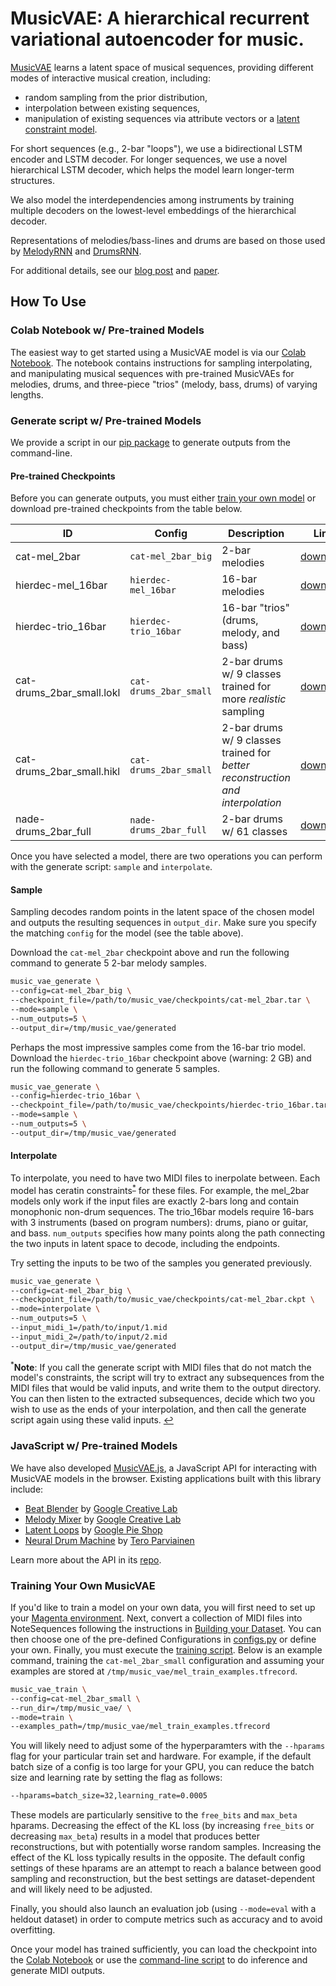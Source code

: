 # MusicVAE: A hierarchical recurrent variational autoencoder for music.

[MusicVAE](https://g.co/magenta/music-vae) learns a latent space of musical sequences, providing different modes
of interactive musical creation, including:

* random sampling from the prior distribution,
* interpolation between existing sequences,
* manipulation of existing sequences via attribute vectors or a [latent constraint model](https://goo.gl/STGMGx).

For short sequences (e.g., 2-bar "loops"), we use a bidirectional LSTM encoder
and LSTM decoder. For longer sequences, we use a novel hierarchical LSTM
decoder, which helps the model learn longer-term structures.

We also model the interdependencies among instruments by training multiple
decoders on the lowest-level embeddings of the hierarchical decoder.

Representations of melodies/bass-lines and drums are based on those used
by [MelodyRNN](/magenta/models/melody_rnn) and
[DrumsRNN](/magenta/models/drums_rnn).

For additional details, see our [blog post](https://g.co/magenta/music-vae) and [paper](https://goo.gl/magenta/musicvae-paper).

## How To Use

### Colab Notebook w/ Pre-trained Models

The easiest way to get started using a MusicVAE model is via our
[Colab Notebook](https://g.co/magenta/musicvae-colab).
The notebook contains instructions for sampling interpolating, and manipulating
musical sequences with pre-trained MusicVAEs for melodies, drums, and
three-piece "trios" (melody, bass, drums) of varying lengths.

### Generate script w/ Pre-trained Models

We provide a script in our [pip package](/README.md#installation) to generate
outputs from the command-line.

#### Pre-trained Checkpoints
Before you can generate outputs, you must either
[train your own model](#training-your-own-musicvae) or download pre-trained
checkpoints from the table below.

| ID | Config | Description | Link |
| -- | ------ | ----------- | ---- |
| cat-mel_2bar | `cat-mel_2bar_big` | 2-bar melodies | [download](https://storage.googleapis.com/magentadata/models/music_vae/checkpoints/cat-mel_2bar_big.tar)|
| hierdec-mel_16bar | `hierdec-mel_16bar` | 16-bar melodies | [download](https://storage.googleapis.com/magentadata/models/music_vae/checkpoints/hierdec-mel_16bar.tar)|
| hierdec-trio_16bar | `hierdec-trio_16bar` | 16-bar "trios" (drums, melody, and bass) | [download](https://storage.googleapis.com/magentadata/models/music_vae/checkpoints/hierdec-mel_16bar.tar)|
| cat-drums_2bar_small.lokl |`cat-drums_2bar_small` | 2-bar drums w/ 9 classes trained for more *realistic* sampling| [download](https://storage.googleapis.com/magentadata/models/music_vae/checkpoints/cat-drums_2bar_small.lokl.tar)|
| cat-drums_2bar_small.hikl | `cat-drums_2bar_small` | 2-bar drums w/ 9 classes trained for *better reconstruction and interpolation* | [download](https://storage.googleapis.com/magentadata/models/music_vae/checkpoints/cat-drums_2bar_small.hikl.tar)|
| nade-drums_2bar_full | `nade-drums_2bar_full` | 2-bar drums w/ 61 classes | [download](https://storage.googleapis.com/magentadata/models/music_vae/checkpoints/nade-drums_2bar_full.tar)|

Once you have selected a model, there are two operations you can perform with
the generate script: `sample` and `interpolate`.

#### Sample

Sampling decodes random points in the latent space of the chosen model and
outputs the resulting sequences in `output_dir`. Make sure you specify the
matching `config` for the model (see the table above).

Download the `cat-mel_2bar` checkpoint above and run the following command to
generate 5 2-bar melody samples.

```sh
music_vae_generate \
--config=cat-mel_2bar_big \
--checkpoint_file=/path/to/music_vae/checkpoints/cat-mel_2bar.tar \
--mode=sample \
--num_outputs=5 \
--output_dir=/tmp/music_vae/generated
```

Perhaps the most impressive samples come from the 16-bar trio model. Download
the `hierdec-trio_16bar` checkpoint above (warning: 2 GB) and run the following
command to generate 5 samples.

```sh
music_vae_generate \
--config=hierdec-trio_16bar \
--checkpoint_file=/path/to/music_vae/checkpoints/hierdec-trio_16bar.tar \
--mode=sample \
--num_outputs=5 \
--output_dir=/tmp/music_vae/generated
```

#### Interpolate

To interpolate, you need to have two MIDI files to inerpolate between. Each
model has ceratin constraints<sup id="a1">[*](#f1)</sup> for these files. For
example, the mel_2bar models only work if the input files are exactly 2-bars
long and contain monophonic non-drum sequences. The trio_16bar models require
16-bars with 3 instruments (based on program numbers): drums, piano or guitar,
and bass. `num_outputs` specifies how many points along the path connecting the
two inputs in latent space to decode, including the endpoints.

Try setting the inputs to be two of the samples you generated previously.

```sh
music_vae_generate \
--config=cat-mel_2bar_big \
--checkpoint_file=/path/to/music_vae/checkpoints/cat-mel_2bar.ckpt \
--mode=interpolate \
--num_outputs=5 \
--input_midi_1=/path/to/input/1.mid
--input_midi_2=/path/to/input/2.mid
--output_dir=/tmp/music_vae/generated
```

<sup id="f1">*</sup>**Note**: If you call the generate script with MIDI files
that do not match the model's constraints, the script will try to extract any
subsequences from the MIDI files that would be valid inputs, and write them to
the output directory. You can then listen to the extracted subsequences, decide
which two you wish to use as the ends of your interpolation, and then call the
generate script again using these valid inputs. [↩](#a1)

### JavaScript w/ Pre-trained Models

We have also developed [MusicVAE.js](https://goo.gl/magenta/musicvae-js), a JavaScript API for interacting with
MusicVAE models in the browser. Existing applications built with this library include:

* [Beat Blender](https://g.co/beatblender) by [Google Creative Lab](https://github.com/googlecreativelab)
* [Melody Mixer](https://g.co/melodymixer) by [Google Creative Lab](https://github.com/googlecreativelab)
* [Latent Loops](https://goo.gl/magenta/latent-loops) by [Google Pie Shop](https://github.com/teampieshop)
* [Neural Drum Machine](https://codepen.io/teropa/pen/RMGxOQ) by [Tero Parviainen](https://github.com/teropa)

Learn more about the API in its [repo](https://goo.gl/magenta/musicvae-js).

### Training Your Own MusicVAE

If you'd like to train a model on your own data, you will first need to set up
your [Magenta environment](/README.md). Next, convert a collection of MIDI files
into NoteSequences following the instructions in
[Building your Dataset](/magenta/scripts/README.md). You can then choose one of
the pre-defined Configurations in [configs.py](configs.py) or define your own.
Finally, you must execute the [training script](train.py). Below is an example
command, training the `cat-mel_2bar_small` configuration and assuming your
examples are stored at `/tmp/music_vae/mel_train_examples.tfrecord`.

```sh
music_vae_train \
--config=cat-mel_2bar_small \
--run_dir=/tmp/music_vae/ \
--mode=train \
--examples_path=/tmp/music_vae/mel_train_examples.tfrecord
```

You will likely need to adjust some of the hyperparamters with the `--hparams`
flag for your particular train set and hardware. For example, if the default
batch size of a config is too large for your GPU, you can reduce the batch size
and learning rate by setting the flag as follows:

```sh
--hparams=batch_size=32,learning_rate=0.0005
```

These models are particularly sensitive to the `free_bits` and `max_beta`
hparams. Decreasing the effect of the KL loss (by increasing `free_bits` or
decreasing `max_beta`) results in a model that produces better reconstructions,
but with potentially worse random samples. Increasing the effect of the KL loss
typically results in the opposite. The default config settings of these hparams
are an attempt to reach a balance between good sampling and reconstruction,
but the best settings are dataset-dependent and will likely need to be adjusted.

Finally, you should also launch an evaluation job (using `--mode=eval` with a
heldout dataset) in order to compute metrics such as accuracy and to avoid
overfitting.

Once your model has trained sufficiently, you can load the checkpoint into the
[Colab Notebook](https://g.co/magenta/musicvae-colab) or use the
[command-line script](#pre-trained-checkpoints) to do inference and generate
MIDI outputs.
